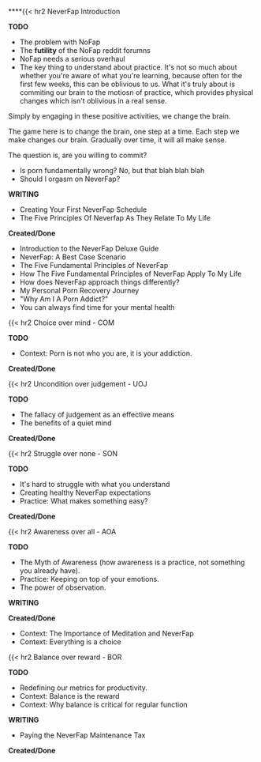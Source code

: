 ****{{< hr2 NeverFap Introduction

__TODO__
- The problem with NoFap 
- The **futility** of the NoFap reddit forumns
- NoFap needs a serious overhaul
- The key thing to understand about practice. It's not so much about whether you're aware of what you're learning, because often for the first few weeks, this can be oblivious to us. What it's truly about is commiting our brain to the motiosn of practice, which provides physical changes which isn't oblivious in a real sense.

Simply by engaging in these positive activities, we change the brain.

The game here is to change the brain, one step at a time. Each step we make changes our brain. Gradually over time, it will all make sense. 

The question is, are you willing to commit? 

- Is porn fundamentally wrong? No, but that blah blah blah
- Should I orgasm on NeverFap?

__WRITING__
- Creating Your First NeverFap Schedule
- The Five Principles Of Neverfap As They Relate To My Life

__Created/Done__
- Introduction to the NeverFap Deluxe Guide
- NeverFap: A Best Case Scenario
- The Five Fundamental Principles of NeverFap
- How The Five Fundamental Principles of NeverFap Apply To My Life
- How does NeverFap approach things differently?
- My Personal Porn Recovery Journey
- "Why Am I A Porn Addict?"
- You can always find time for your mental health

{{< hr2 Choice over mind - COM

__TODO__
- Context: Porn is not who you are, it is your addiction.

__Created/Done__

{{< hr2 Uncondition over judgement - UOJ

__TODO__
- The fallacy of judgement as an effective means
- The benefits of a quiet mind 

__Created/Done__

{{< hr2 Struggle over none - SON

__TODO__

- It's hard to struggle with what you understand
- Creating healthy NeverFap expectations
- Practice: What makes something easy?

__Created/Done__

{{< hr2 Awareness over all - AOA

__TODO__
- The Myth of Awareness (how awareness is a practice, not something you already have). 
- Practice: Keeping on top of your emotions.
- The power of observation.

__WRITING__



__Created/Done__
- Context: The Importance of Meditation and NeverFap
- Context: Everything is a choice

{{< hr2 Balance over reward - BOR

__TODO__
- Redefining our metrics for productivity. 
- Context: Balance is the reward
- Context: Why balance is critical for regular function

__WRITING__
- Paying the NeverFap Maintenance Tax

__Created/Done__
